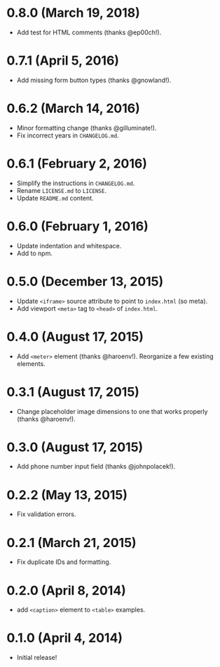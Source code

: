 # 0.8.0 (March 19, 2018)

- Add test for HTML comments (thanks @ep00ch!).

# 0.7.1 (April 5, 2016)

- Add missing form button types (thanks @gnowland!).

# 0.6.2 (March 14, 2016)

- Minor formatting change (thanks @gilluminate!).
- Fix incorrect years in `CHANGELOG.md`.

# 0.6.1 (February 2, 2016)

- Simplify the instructions in `CHANGELOG.md`.
- Rename `LICENSE.md` to `LICENSE`.
- Update `README.md` content.

# 0.6.0 (February 1, 2016)

- Update indentation and whitespace.
- Add to npm.

# 0.5.0 (December 13, 2015)

- Update `<iframe>` source attribute to point to `index.html` (so meta).
- Add viewport `<meta>` tag to `<head>` of `index.html`.

# 0.4.0 (August 17, 2015)

- Add `<meter>` element (thanks @haroenv!). Reorganize a few existing elements.

# 0.3.1 (August 17, 2015)

- Change placeholder image dimensions to one that works properly (thanks @haroenv!).

# 0.3.0 (August 17, 2015)

- Add phone number input field (thanks @johnpolacek!).

# 0.2.2 (May 13, 2015)

- Fix validation errors.

# 0.2.1 (March 21, 2015)

- Fix duplicate IDs and formatting.

# 0.2.0 (April 8, 2014)

- add `<caption>` element to `<table>` examples.

# 0.1.0 (April 4, 2014)

- Initial release!
